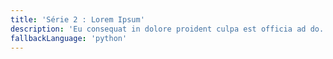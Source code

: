 ```yaml
---
title: 'Série 2 : Lorem Ipsum'
description: 'Eu consequat in dolore proident culpa est officia ad do. Labore non dolore sint sunt anim labore velit duis. Eiusmod mollit irure Lorem deserunt non occaecat nisi deserunt occaecat. Anim ut voluptate officia laborum exercitation consequat aliqua id eiusmod.'
fallbackLanguage: 'python'
---
```

